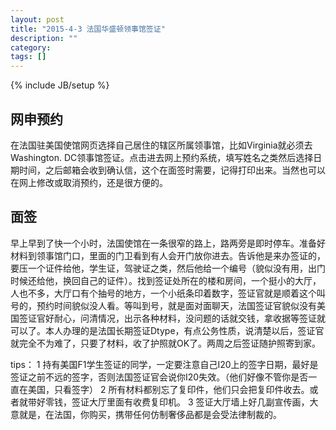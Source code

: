 ```yaml
---
layout: post
title: "2015-4-3 法国华盛顿领事馆签证"
description: ""
category: 
tags: []
---
```

{% include JB/setup %}


## 网申预约
在法国驻美国使馆网页选择自己居住的辖区所属领事馆，比如Virginia就必须去Washington. DC领事馆签证。点击进去网上预约系统，填写姓名之类然后选择日期时间，之后邮箱会收到确认信，这个在面签时需要，记得打印出来。当然也可以在网上修改或取消预约，还是很方便的。



##  面签
早上早到了快一个小时，法国使馆在一条很窄的路上，路两旁是即时停车。准备好材料到领事馆门口，里面的门卫看到有人会开门放你进去。告诉他是来办签证的，要压一个证件给他，学生证，驾驶证之类，然后他给一个编号（貌似没有用，出门时候还给他，换回自己的证件）。找到签证处所在的楼和房间，一个挺小的大厅，人也不多，大厅口有个抽号的地方，一个小纸条印着数字，签证官就是顺着这个叫号的，预约时间貌似没人看。等叫到号，就是面对面聊天，法国签证官貌似没有美国签证官好耐心，问清情况，出示各种材料，没问题的话就交钱，拿收据等签证就可以了。本人办理的是法国长期签证Dtype，有点公务性质，说清楚以后，签证官就完全不为难了，只要了材料，收了护照就OK了。两周之后签证随护照寄到家。

tips：
1 持有美国F1学生签证的同学，一定要注意自己I20上的签字日期，最好是签证之前不远的签字，否则法国签证官会说你I20失效。（他们好像不管你是否一直在美国，只看签字）
2 所有材料都别忘了复印件，他们只会把复印件收去。或者就带好零钱，签证大厅里面有收费复印机。
3 签证大厅墙上好几副宣传画，大意就是，在法国，你购买，携带任何仿制奢侈品都是会受法律制裁的。



